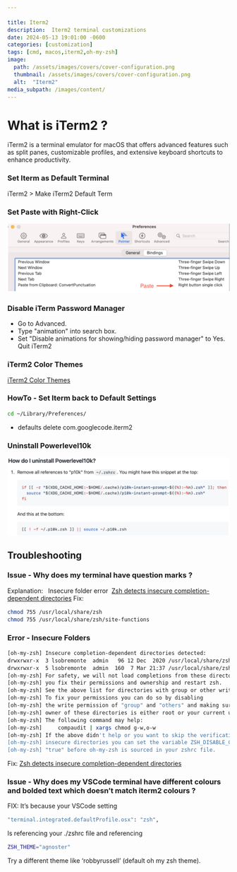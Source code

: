 ```yaml
---

title: Iterm2
description:  Iterm2 terminal customizations
date: 2024-05-13 19:01:00 -0600
categories: [customization]
tags: [cmd, macos,iterm2,oh-my-zsh]
image:
  path: /assets/images/covers/cover-configuration.png
  thumbnail: /assets/images/covers/cover-configuration.png
  alt:  "Iterm2"
media_subpath: /images/content/
---
```




# What is  iTerm2 ?

iTerm2 is a terminal emulator for macOS that offers advanced features such as split panes, customizable profiles, and extensive keyboard shortcuts to enhance productivity.


### Set Iterm as Default Terminal
iTerm2 > Make iTerm2 Default Term

### Set Paste with Right-Click
![iterm2 preference](/assets/images/content/iterm2.preferences.png)

### Disable iTerm Password Manager
- Go to Advanced. 
- Type "animation" into search box. 
- Set "Disable animations for showing/hiding password manager" to Yes. Quit iTerm2

### iTerm2 Color Themes
[iTerm2 Color Themes](https://iterm2colorschemes.com/)

### HowTo - Set Iterm back to Default Settings
```bash
cd ~/Library/Preferences/
```
- defaults delete com.googlecode.iterm2

### Uninstall Powerlevel10k
![Uninstall Powerlevel10k](/assets/images/content/uninstall.powerlevel10k.png)

## Troubleshooting
### Issue - Why does my terminal have question marks ?

Explanation:   Insecure folder error 
[Zsh detects insecure completion-dependent directories](https://stackoverflow.com/questions/61433167/zsh-detects-insecure-completion-dependent-directories)
Fix:
```bash
chmod 755 /usr/local/share/zsh
chmod 755 /usr/local/share/zsh/site-functions
```


### Error - Insecure Folders
```bash
[oh-my-zsh] Insecure completion-dependent directories detected:
drwxrwxr-x  3 lsobremonte  admin   96 12 Dec  2020 /usr/local/share/zsh
drwxrwxr-x  5 lsobremonte  admin  160  7 Mar 21:37 /usr/local/share/zsh/site-functions
[oh-my-zsh] For safety, we will not load completions from these directories until
[oh-my-zsh] you fix their permissions and ownership and restart zsh.
[oh-my-zsh] See the above list for directories with group or other writability.
[oh-my-zsh] To fix your permissions you can do so by disabling
[oh-my-zsh] the write permission of "group" and "others" and making sure that the
[oh-my-zsh] owner of these directories is either root or your current user.
[oh-my-zsh] The following command may help:
[oh-my-zsh]     compaudit | xargs chmod g-w,o-w
[oh-my-zsh] If the above didn't help or you want to skip the verification of
[oh-my-zsh] insecure directories you can set the variable ZSH_DISABLE_COMPFIX to
[oh-my-zsh] "true" before oh-my-zsh is sourced in your zshrc file.
```


Fix:
[Zsh detects insecure completion-dependent directories](https://stackoverflow.com/questions/61433167/zsh-detects-insecure-completion-dependent-directories)



### Issue - Why does my VSCode terminal have different colours and bolded text which doesn’t match iterm2 colours ? 

FIX:
It’s because your VSCode setting 
```bash
"terminal.integrated.defaultProfile.osx": "zsh",
```
Is referencing your ./zshrc file and referencing
```bash
ZSH_THEME="agnoster"
```
Try a different theme like ‘robbyrussell’ (default oh my zsh theme).

